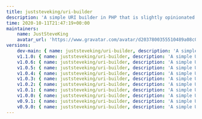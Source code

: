 ```yaml
---
title: juststeveking/uri-builder
description: 'A simple URI builder in PHP that is slightly opinionated'
time: 2020-10-11T21:47:19+00:00
maintainers:
    name: JustSteveKing
    avatar_url: 'https://www.gravatar.com/avatar/d2037800355510489a08c0057fec3e7e?d=identicon'
versions:
    dev-main: { name: juststeveking/uri-builder, description: 'A simple URI builder in PHP that is slightly opinionated', keywords: {  }, homepage: '', version: dev-main, version_normalized: dev-main, license: [MIT], authors: [{ name: 'Steve McDougall', email: juststevemcd@gmail.com }], source: { type: git, url: 'https://github.com/JustSteveKing/uri-builder.git', reference: 9f5c1e18840e10ed951102558ca63f4e6f7e0444 }, dist: { type: zip, url: 'https://api.github.com/repos/JustSteveKing/uri-builder/zipball/9f5c1e18840e10ed951102558ca63f4e6f7e0444', reference: 9f5c1e18840e10ed951102558ca63f4e6f7e0444, shasum: '' }, type: library, support: { source: 'https://github.com/JustSteveKing/uri-builder/tree/v1.1.0', issues: 'https://github.com/JustSteveKing/uri-builder/issues' }, funding: [{ url: 'https://github.com/JustSteveKing', type: github }], time: '2020-10-30T11:07:50+00:00', autoload: { psr-4: { JustSteveKing\UriBuilder\: src/ } }, default-branch: true, require: { php: ^7.4|^8.0, juststeveking/parameterbag: ^1.2.0 }, require-dev: { symfony/var-dumper: ^5.1, phpunit/phpunit: ^9.4, phpstan/phpstan: ^0.12.48, squizlabs/php_codesniffer: ^3.5, thecodingmachine/phpstan-safe-rule: ^1.0, roave/security-advisories: dev-latest } }
    v1.1.0: { name: juststeveking/uri-builder, description: 'A simple URI builder in PHP that is slightly opinionated', keywords: {  }, homepage: '', version: v1.1.0, version_normalized: 1.1.0.0, license: [MIT], authors: [{ name: 'Steve McDougall', email: juststevemcd@gmail.com }], source: { type: git, url: 'https://github.com/JustSteveKing/uri-builder.git', reference: 9f5c1e18840e10ed951102558ca63f4e6f7e0444 }, dist: { type: zip, url: 'https://api.github.com/repos/JustSteveKing/uri-builder/zipball/9f5c1e18840e10ed951102558ca63f4e6f7e0444', reference: 9f5c1e18840e10ed951102558ca63f4e6f7e0444, shasum: '' }, type: library, support: { source: 'https://github.com/JustSteveKing/uri-builder/tree/v1.1.0', issues: 'https://github.com/JustSteveKing/uri-builder/issues' }, funding: [{ url: 'https://github.com/JustSteveKing', type: github }], time: '2020-10-30T11:07:50+00:00', autoload: { psr-4: { JustSteveKing\UriBuilder\: src/ } }, require: { php: ^7.4|^8.0, juststeveking/parameterbag: ^1.2.0 }, require-dev: { symfony/var-dumper: ^5.1, phpunit/phpunit: ^9.4, phpstan/phpstan: ^0.12.48, squizlabs/php_codesniffer: ^3.5, thecodingmachine/phpstan-safe-rule: ^1.0, roave/security-advisories: dev-latest } }
    v1.0.6: { name: juststeveking/uri-builder, description: 'A simple URI builder in PHP that is slightly opinionated', keywords: {  }, homepage: '', version: v1.0.6, version_normalized: 1.0.6.0, license: [MIT], authors: [{ name: 'Steve McDougall', email: juststevemcd@gmail.com }], source: { type: git, url: 'https://github.com/JustSteveKing/uri-builder.git', reference: 1ab7b5fc09def79ecd6c91a63e797c8d1f9fca41 }, dist: { type: zip, url: 'https://api.github.com/repos/JustSteveKing/uri-builder/zipball/1ab7b5fc09def79ecd6c91a63e797c8d1f9fca41', reference: 1ab7b5fc09def79ecd6c91a63e797c8d1f9fca41, shasum: '' }, type: library, support: { source: 'https://github.com/JustSteveKing/uri-builder/tree/v1.0.6', issues: 'https://github.com/JustSteveKing/uri-builder/issues' }, time: '2020-10-19T12:37:25+00:00', autoload: { psr-4: { JustSteveKing\UriBuilder\: src/ } }, require: { php: ^7.4, juststeveking/parameterbag: ^1.1 }, require-dev: { symfony/var-dumper: ^5.1, vimeo/psalm: ^3.16, phpunit/phpunit: ^9.4, phpstan/phpstan: ^0.12.48, squizlabs/php_codesniffer: ^3.5, thecodingmachine/phpstan-safe-rule: ^1.0, roave/security-advisories: dev-latest } }
    v1.0.5: { name: juststeveking/uri-builder, description: 'A simple URI builder in PHP that is slightly opinionated', keywords: {  }, homepage: '', version: v1.0.5, version_normalized: 1.0.5.0, license: [MIT], authors: [{ name: 'Steve McDougall', email: juststevemcd@gmail.com }], source: { type: git, url: 'https://github.com/JustSteveKing/uri-builder.git', reference: 73fb8feda97d88575bbb0ba89fe2abc0fb6211ae }, dist: { type: zip, url: 'https://api.github.com/repos/JustSteveKing/uri-builder/zipball/73fb8feda97d88575bbb0ba89fe2abc0fb6211ae', reference: 73fb8feda97d88575bbb0ba89fe2abc0fb6211ae, shasum: '' }, type: library, support: { source: 'https://github.com/JustSteveKing/uri-builder/tree/v1.0.5', issues: 'https://github.com/JustSteveKing/uri-builder/issues' }, time: '2020-10-19T10:27:29+00:00', autoload: { psr-4: { JustSteveKing\UriBuilder\: src/ } }, require: { php: ^7.4, juststeveking/parameterbag: ^1.1 }, require-dev: { symfony/var-dumper: ^5.1, vimeo/psalm: ^3.16, phpunit/phpunit: ^9.4, phpstan/phpstan: ^0.12.48, squizlabs/php_codesniffer: ^3.5, thecodingmachine/phpstan-safe-rule: ^1.0, roave/security-advisories: dev-latest } }
    v1.0.4: { name: juststeveking/uri-builder, description: 'A simple URI builder in PHP that is slightly opinionated', keywords: {  }, homepage: '', version: v1.0.4, version_normalized: 1.0.4.0, license: [MIT], authors: [{ name: 'Steve McDougall', email: juststevemcd@gmail.com }], source: { type: git, url: 'https://github.com/JustSteveKing/uri-builder.git', reference: 496765a03052a725c0c1886c01f75d38d128cd73 }, dist: { type: zip, url: 'https://api.github.com/repos/JustSteveKing/uri-builder/zipball/496765a03052a725c0c1886c01f75d38d128cd73', reference: 496765a03052a725c0c1886c01f75d38d128cd73, shasum: '' }, type: library, support: { source: 'https://github.com/JustSteveKing/uri-builder/tree/v1.0.4', issues: 'https://github.com/JustSteveKing/uri-builder/issues' }, time: '2020-10-12T20:52:23+00:00', autoload: { psr-4: { JustSteveKing\UriBuilder\: src/ } }, require: { php: ^7.4, juststeveking/parameterbag: ^1.1 }, require-dev: { symfony/var-dumper: ^5.1, vimeo/psalm: ^3.16, phpunit/phpunit: ^9.4, phpstan/phpstan: ^0.12.48, squizlabs/php_codesniffer: ^3.5, thecodingmachine/phpstan-safe-rule: ^1.0, roave/security-advisories: dev-latest } }
    v1.0.3: { name: juststeveking/uri-builder, description: 'A simple URI builder in PHP that is slightly opinionated', keywords: {  }, homepage: '', version: v1.0.3, version_normalized: 1.0.3.0, license: [MIT], authors: [{ name: 'Steve McDougall', email: juststevemcd@gmail.com }], source: { type: git, url: 'https://github.com/JustSteveKing/uri-builder.git', reference: 5427f40454f63afb02d3d0d96693e2bf40bc2fa0 }, dist: { type: zip, url: 'https://api.github.com/repos/JustSteveKing/uri-builder/zipball/5427f40454f63afb02d3d0d96693e2bf40bc2fa0', reference: 5427f40454f63afb02d3d0d96693e2bf40bc2fa0, shasum: '' }, type: library, support: { source: 'https://github.com/JustSteveKing/uri-builder/tree/v1.0.3', issues: 'https://github.com/JustSteveKing/uri-builder/issues' }, time: '2020-10-12T10:16:29+00:00', autoload: { psr-4: { JustSteveKing\UriBuilder\: src/ } }, require: { php: ^7.4, juststeveking/parameterbag: ^1.1 }, require-dev: { symfony/var-dumper: ^5.1, vimeo/psalm: ^3.16, phpunit/phpunit: ^9.4, phpstan/phpstan: ^0.12.48, squizlabs/php_codesniffer: ^3.5, thecodingmachine/phpstan-safe-rule: ^1.0, roave/security-advisories: dev-latest } }
    v1.0.2: { name: juststeveking/uri-builder, description: 'A simple URI builder in PHP that is slightly opinionated', keywords: {  }, homepage: '', version: v1.0.2, version_normalized: 1.0.2.0, license: [MIT], authors: [{ name: 'Steve McDougall', email: juststevemcd@gmail.com }], source: { type: git, url: 'https://github.com/JustSteveKing/uri-builder.git', reference: a311e10cedd37881985519af75ccc2396b1029ae }, dist: { type: zip, url: 'https://api.github.com/repos/JustSteveKing/uri-builder/zipball/a311e10cedd37881985519af75ccc2396b1029ae', reference: a311e10cedd37881985519af75ccc2396b1029ae, shasum: '' }, type: library, support: { source: 'https://github.com/JustSteveKing/uri-builder/tree/v1.0.2', issues: 'https://github.com/JustSteveKing/uri-builder/issues' }, time: '2020-10-12T10:08:26+00:00', autoload: { psr-4: { JustSteveKing\UriBuilder\: src/ } }, require: { juststeveking/parameterbag: ^1.1 }, require-dev: { symfony/var-dumper: ^5.1, vimeo/psalm: ^3.16, phpunit/phpunit: ^9.4, phpstan/phpstan: ^0.12.48, squizlabs/php_codesniffer: ^3.5, thecodingmachine/phpstan-safe-rule: ^1.0, roave/security-advisories: dev-latest } }
    v1.0.1: { name: juststeveking/uri-builder, description: 'A simple URI builder in PHP that is slightly opinionated', keywords: {  }, homepage: '', version: v1.0.1, version_normalized: 1.0.1.0, license: [MIT], authors: [{ name: 'Steve McDougall', email: juststevemcd@gmail.com }], source: { type: git, url: 'https://github.com/JustSteveKing/uri-builder.git', reference: 1088b7738a9669b21acae6d0c87850f438e29972 }, dist: { type: zip, url: 'https://api.github.com/repos/JustSteveKing/uri-builder/zipball/1088b7738a9669b21acae6d0c87850f438e29972', reference: 1088b7738a9669b21acae6d0c87850f438e29972, shasum: '' }, type: library, support: { source: 'https://github.com/JustSteveKing/uri-builder/tree/v1.0.1', issues: 'https://github.com/JustSteveKing/uri-builder/issues' }, time: '2020-10-12T09:54:18+00:00', autoload: { psr-4: { JustSteveKing\UriBuilder\: src/ } }, require: { juststeveking/parameterbag: ^1.1 }, require-dev: { symfony/var-dumper: ^5.1, vimeo/psalm: ^3.16, phpunit/phpunit: ^9.4, phpstan/phpstan: ^0.12.48, squizlabs/php_codesniffer: ^3.5, thecodingmachine/phpstan-safe-rule: ^1.0, roave/security-advisories: dev-latest } }
    v1.0.0: { name: juststeveking/uri-builder, description: 'A simple URI builder in PHP that is slightly opinionated', keywords: {  }, homepage: '', version: v1.0.0, version_normalized: 1.0.0.0, license: [MIT], authors: [{ name: 'Steve McDougall', email: juststevemcd@gmail.com }], source: { type: git, url: 'https://github.com/JustSteveKing/uri-builder.git', reference: 3e90bda72f2c8651cf103ee47600dc8f0ee96193 }, dist: { type: zip, url: 'https://api.github.com/repos/JustSteveKing/uri-builder/zipball/3e90bda72f2c8651cf103ee47600dc8f0ee96193', reference: 3e90bda72f2c8651cf103ee47600dc8f0ee96193, shasum: '' }, type: library, support: { source: 'https://github.com/JustSteveKing/uri-builder/tree/v1.0.0', issues: 'https://github.com/JustSteveKing/uri-builder/issues' }, time: '2020-10-12T09:37:52+00:00', autoload: { psr-4: { JustSteveKing\UriBuilder\: src/ } }, require: { juststeveking/parameterbag: ^1.1 }, require-dev: { symfony/var-dumper: ^5.1, vimeo/psalm: ^3.16, phpunit/phpunit: ^9.4, phpstan/phpstan: ^0.12.48, squizlabs/php_codesniffer: ^3.5, thecodingmachine/phpstan-safe-rule: ^1.0, roave/security-advisories: dev-latest } }
    v0.9.1: { name: juststeveking/uri-builder, description: 'A simple URI builder in PHP that is slightly opinionated', keywords: {  }, homepage: '', version: v0.9.1, version_normalized: 0.9.1.0, license: [MIT], authors: [{ name: 'Steve McDougall', email: juststevemcd@gmail.com }], source: { type: git, url: 'https://github.com/JustSteveKing/uri-builder.git', reference: a74edb195b24d16dbb8b453f1e179911dce95eb5 }, dist: { type: zip, url: 'https://api.github.com/repos/JustSteveKing/uri-builder/zipball/a74edb195b24d16dbb8b453f1e179911dce95eb5', reference: a74edb195b24d16dbb8b453f1e179911dce95eb5, shasum: '' }, type: library, support: { source: 'https://github.com/JustSteveKing/uri-builder/tree/v0.9.1', issues: 'https://github.com/JustSteveKing/uri-builder/issues' }, time: '2020-10-12T08:25:56+00:00', autoload: { psr-4: { JustSteveKing\UriBuilder\: src/ } }, require: { juststeveking/parameterbag: ^1.1 }, require-dev: { symfony/var-dumper: ^5.1, vimeo/psalm: ^3.16, phpunit/phpunit: ^9.4, phpstan/phpstan: ^0.12.48, squizlabs/php_codesniffer: ^3.5, thecodingmachine/phpstan-safe-rule: ^1.0, roave/security-advisories: dev-latest } }
    v0.9.0: { name: juststeveking/uri-builder, description: 'A simple URI builder in PHP that is slightly opinionated', keywords: {  }, homepage: '', version: v0.9.0, version_normalized: 0.9.0.0, license: [MIT], authors: [{ name: 'Steve McDougall', email: juststevemcd@gmail.com }], source: { type: git, url: 'https://github.com/JustSteveKing/uri-builder.git', reference: c97a57767467c329559d7a17055a9d0081ee850f }, dist: { type: zip, url: 'https://api.github.com/repos/JustSteveKing/uri-builder/zipball/c97a57767467c329559d7a17055a9d0081ee850f', reference: c97a57767467c329559d7a17055a9d0081ee850f, shasum: '' }, type: library, support: { source: 'https://github.com/JustSteveKing/uri-builder/tree/v0.9.0', issues: 'https://github.com/JustSteveKing/uri-builder/issues' }, time: '2020-10-11T21:28:54+00:00', autoload: { psr-4: { JustSteveKing\UriBuilder\: src/ } }, require: { juststeveking/parameterbag: ^1.1 }, require-dev: { symfony/var-dumper: ^5.1, vimeo/psalm: ^3.16, phpunit/phpunit: ^9.4, phpstan/phpstan: ^0.12.48, squizlabs/php_codesniffer: ^3.5, thecodingmachine/phpstan-safe-rule: ^1.0, roave/security-advisories: dev-latest } }
---
```

